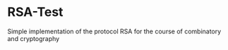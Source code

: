 RSA-Test
========

Simple implementation of the protocol RSA for the course of combinatory and cryptography
